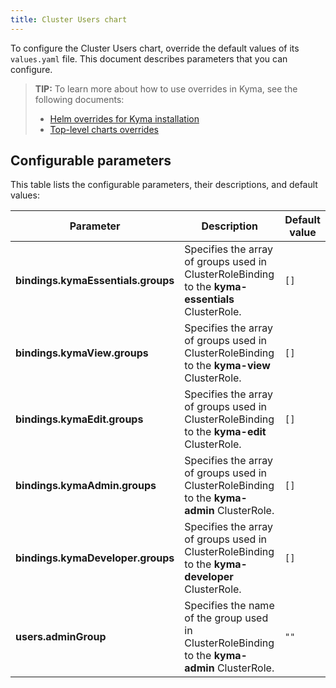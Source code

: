 ```yaml
---
title: Cluster Users chart
---
```


To configure the Cluster Users chart, override the default values of its `values.yaml` file. This document describes parameters that you can configure.

>**TIP:** To learn more about how to use overrides in Kyma, see the following documents:
>* [Helm overrides for Kyma installation](/root/kyma/#configuration-helm-overrides-for-kyma-installation)
>* [Top-level charts overrides](/root/kyma/#configuration-helm-overrides-for-kyma-installation-top-level-charts-overrides)

## Configurable parameters

This table lists the configurable parameters, their descriptions, and default values:

| Parameter | Description | Default value |
|-----------|-------------|---------------|
| **bindings.kymaEssentials.groups** | Specifies the array of groups used in ClusterRoleBinding to the **kyma-essentials** ClusterRole. | `[]` |
| **bindings.kymaView.groups** | Specifies the array of groups used in ClusterRoleBinding to the **kyma-view** ClusterRole. | `[]` |
| **bindings.kymaEdit.groups** | Specifies the array of groups used in ClusterRoleBinding to the **kyma-edit** ClusterRole. | `[]` |
| **bindings.kymaAdmin.groups** | Specifies the array of groups used in ClusterRoleBinding to the **kyma-admin** ClusterRole. | `[]` |
| **bindings.kymaDeveloper.groups** | Specifies the array of groups used in ClusterRoleBinding to the **kyma-developer** ClusterRole. | `[]` |
| **users.adminGroup** | Specifies the name of the group used in ClusterRoleBinding to the **kyma-admin** ClusterRole. | `""` |
